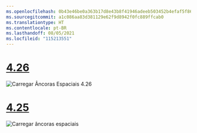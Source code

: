 ```yaml
---
ms.openlocfilehash: 0b43e46be0a363b17d8e43b8f41946adeeb503452b4efaf5f86031b63ee4d5f9
ms.sourcegitcommit: a1c086aa83d381129e62f9d8942f0fc889ffcab0
ms.translationtype: HT
ms.contentlocale: pt-BR
ms.lasthandoff: 08/05/2021
ms.locfileid: "115213551"
---
```

# <a name="426"></a>[4.26](#tab/426)

![Carregar Âncoras Espaciais 4.26](../images/local-spatial-anchors-img-03.png)

# <a name="425"></a>[4.25](#tab/425)

![Carregar âncoras espaciais](../images/unreal-spatialanchors-load.PNG)
